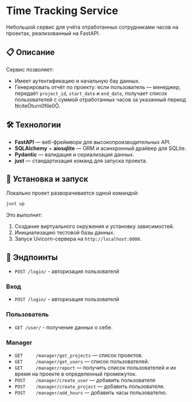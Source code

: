 # Time Tracking Service

Небольшой сервис для учёта отработанных сотрудниками часов на проектах, реализованный на FastAPI.

## 📋 Описание

Сервис позволяет:

* Имеет аутентификацию и начальную бау данных.
* Генерировать отчёт по проекту: если пользователь — менеджер, передаёт `project_id`, `start_date` и `end_date`,
  получает список пользователей с суммой отработанных часов за указанный период citeturn0file0.

## 🛠 Технологии

* **FastAPI** — веб-фреймворк для высокопроизводительных API.
* **SQLAlchemy** + **aiosqlite** — ORM и асинхронный драйвер для SQLite.
* **Pydantic** — валидация и сериализация данных.
* **just** — стандартизация команд для запуска проекта.

## 🚀 Установка и запуск

Локально проект разворачивается одной командой:

```bash
just up
```

Это выполнит:

1. Создание виртуального окружения и установку зависимостей.
2. Инициализацию тестовой базы данных.
3. Запуск Uvicorn-сервера на `http://localhost:8000`.

## 🔌 Эндпоинты

* `POST /login/` - авторизация пользователй

### Вход

* `POST /login/` - авторизация пользователй

### Пользователь

* `GET /user/` - получение данных о себе.

### Manager

* `GET     /manager/get_projects` — список проектов.
* `GET     /manager/get_users` — список пользователей.
* `GET     /manager/report` — получить список пользователей и их время на проекте в определенный промежуток.
* `POST    /manager/create_user` — добавить пользователя
* `POST    /manager/create_project` — добавить пользователя.
* `POST    /manager/add_hours` — добавить часы пользователю.



